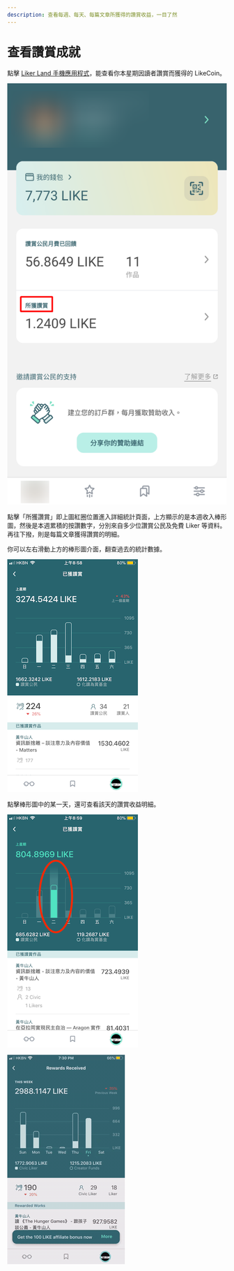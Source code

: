```yaml
---
description: 查看每週、每天、每篇文章所獲得的讚賞收益，一目了然
---
```


# 查看讚賞成就

點擊 [Liker Land 手機應用程式](https://liker.land/getapp)，能查看你本星期因讀者讚賞而獲得的 LikeCoin。

![](../../../.gitbook/assets/rewards.png)

點擊「所獲讚賞」即上圖紅圈位置進入詳細統計頁面，上方顯示的是本週收入棒形圖，然後是本週累積的按讚數字，分別來自多少位讚賞公民及免費 Liker 等資料。再往下撥，則是每篇文章獲得讚賞的明細。

你可以左右滑動上方的棒形圖介面，翻查過去的統計數據。

![&#x6BCF;&#x9031;&#x7684;&#x8A73;&#x7D30;&#x7D71;&#x8A08;&#x9801;&#x9762;](../../../.gitbook/assets/img_0669.PNG)

 點擊棒形圖中的某一天，還可查看該天的讚賞收益明細。

![&#x9EDE;&#x64CA;&#x4E0A;&#x65B9;&#x68D2;&#x5F62;&#x5716;&#x4E2D;&#x7684;&#x67D0;&#x4E00;&#x5929;&#x67E5;&#x770B;&#x8A72;&#x5929;&#x660E;&#x7D30;&#xFF0C;&#x5DE6;&#x53F3;&#x6ED1;&#x52D5;&#x67E5;&#x770B;&#x6B77;&#x53F2;&#x6578;&#x64DA;](../../../.gitbook/assets/img_0670.PNG)

![](../../../.gitbook/assets/check-rewarded.gif)

